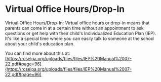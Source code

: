 # Virtual Office Hours/Drop-In
Virtual Office Hours/Drop-In: Virtual office hours or drop-in means that parents can come in at a certain time without an appointment to ask questions or get help with their child's Individualized Education Plan (IEP). It's like a special time where you can easily talk to someone at the school about your child's education plan.

You can find more about this at: [https://rcselpa.org/uploads/files/files/IEP%20Manual%2007-22.pdf#page=96](https://rcselpa.org/uploads/files/files/IEP%20Manual%2007-22.pdf#page=96)
